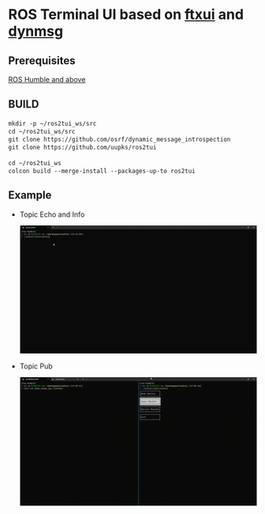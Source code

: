 # ROS Terminal UI based on [ftxui](https://github.com/ArthurSonzogni/ftxui) and [dynmsg](https://github.com/osrf/dynamic_message_introspection)


## Prerequisites

[ROS Humble and above](https://docs.ros.org/en/humble/index.html)

## BUILD

```
mkdir -p ~/ros2tui_ws/src
cd ~/ros2tui_ws/src
git clone https://github.com/osrf/dynamic_message_introspection
git clone https://github.com/uupks/ros2tui

cd ~/ros2tui_ws
colcon build --merge-install --packages-up-to ros2tui
```

## Example

- Topic Echo and Info

    ![ros2tui](./assets/topic_echo_and_info.gif)

- Topic Pub
    
    ![ros2tui](./assets/topic_pub.gif)